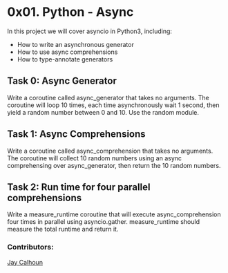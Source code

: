 # 0x01. Python - Async

In this project we will cover asyncio in Python3, including:
- How to write an asynchronous generator
- How to use async comprehensions
- How to type-annotate generators

## Task 0: Async Generator

Write a coroutine called async_generator that takes no arguments. The coroutine will loop 10 times, each time asynchronously wait 1 second, then yield a random number between 0 and 10. Use the random module.
  
## Task 1: Async Comprehensions
  
Write a coroutine called async_comprehension that takes no arguments. The coroutine will collect 10 random numbers using an async comprehensing over async_generator, then return the 10 random numbers.
  
## Task 2: Run time for four parallel comprehensions

Write a measure_runtime coroutine that will execute async_comprehension four times in parallel using asyncio.gather. measure_runtime should measure the total runtime and return it.

### Contributors:

[Jay Calhoun](https://github.com/Valinor13)